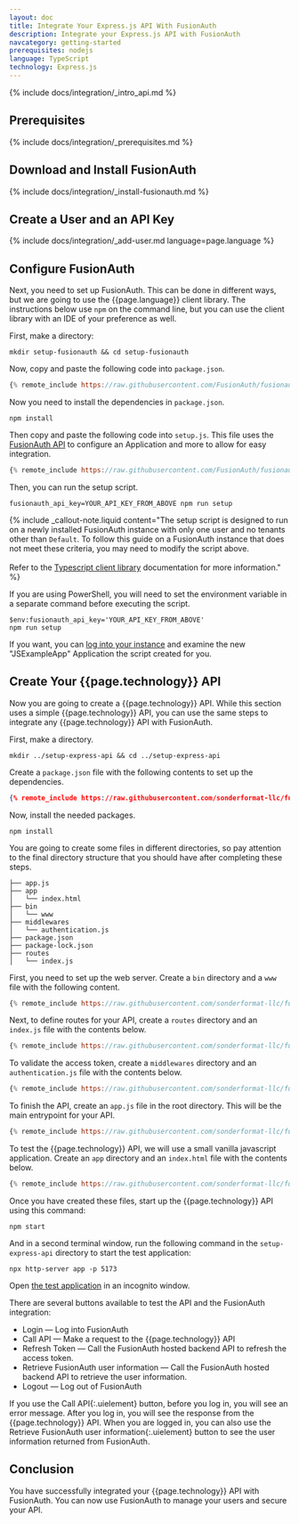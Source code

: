 ```yaml
---
layout: doc
title: Integrate Your Express.js API With FusionAuth
description: Integrate your Express.js API with FusionAuth
navcategory: getting-started
prerequisites: nodejs
language: TypeScript
technology: Express.js
---
```


{% include docs/integration/_intro_api.md %}

## Prerequisites

{% include docs/integration/_prerequisites.md %}

## Download and Install FusionAuth

{% include docs/integration/_install-fusionauth.md %}

## Create a User and an API Key

{% include docs/integration/_add-user.md language=page.language %}

## Configure FusionAuth

Next, you need to set up FusionAuth. This can be done in different ways, but we are going to use the {{page.language}} client library. The instructions below use `npm` on the command line, but you can use the client library with an IDE of your preference as well.

First, make a directory:

```shell
mkdir setup-fusionauth && cd setup-fusionauth
```

Now, copy and paste the following code into `package.json`.

```javascript
{% remote_include https://raw.githubusercontent.com/FusionAuth/fusionauth-example-client-libraries/main/typescript/package.json %}
```

Now you need to install the dependencies in `package.json`.

```shell
npm install
```

Then copy and paste the following code into `setup.js`. This file uses the [FusionAuth API](/docs/v1/tech/apis/) to configure an Application and more to allow for easy integration.

```javascript
{% remote_include https://raw.githubusercontent.com/FusionAuth/fusionauth-example-client-libraries/main/typescript/setup.js %}
```

Then, you can run the setup script.

```shell
fusionauth_api_key=YOUR_API_KEY_FROM_ABOVE npm run setup
```

{% include _callout-note.liquid content="The setup script is designed to run on a newly installed FusionAuth instance with only one user and no tenants other than `Default`. To follow this guide on a FusionAuth instance that does not meet these criteria, you may need to modify the script above. <br><br> Refer to the [Typescript client library](/docs/v1/tech/client-libraries/typescript) documentation for more information." %}

If you are using PowerShell, you will need to set the environment variable in a separate command before executing the script.

```shell
$env:fusionauth_api_key='YOUR_API_KEY_FROM_ABOVE'
npm run setup
```

If you want, you can [log into your instance](http://localhost:9011) and examine the new "JSExampleApp" Application the script created for you.

## Create Your {{page.technology}} API

Now you are going to create a {{page.technology}} API. While this section uses a simple {{page.technology}} API, you can use the same steps to integrate any {{page.technology}} API with FusionAuth.

First, make a directory.

```shell
mkdir ../setup-express-api && cd ../setup-express-api
```

Create a `package.json` file with the following contents to set up the dependencies.

```json
{% remote_include https://raw.githubusercontent.com/sonderformat-llc/fusionauth-example-express-api/master/package.json %}
```

Now, install the needed packages.

```shell
npm install
```

You are going to create some files in different directories, so pay attention to the final directory structure that you should have after completing these steps.
```
├── app.js
├── app
│   └── index.html
├── bin
│   └── www
├── middlewares
│   └── authentication.js
├── package.json
├── package-lock.json
├── routes
│   └── index.js
```

First, you need to set up the web server. Create a `bin` directory and a `www` file with the following content.

```javascript
{% remote_include https://raw.githubusercontent.com/sonderformat-llc/fusionauth-example-express-api/master/bin/www %}
```

Next, to define routes for your API, create a `routes` directory and an `index.js` file with the contents below.

```javascript
{% remote_include https://raw.githubusercontent.com/sonderformat-llc/fusionauth-example-express-api/master/routes/index.js %}
```

To validate the access token, create a `middlewares` directory and an `authentication.js` file with the contents below.

```javascript
{% remote_include https://raw.githubusercontent.com/sonderformat-llc/fusionauth-example-express-api/master/middlewares/authentication.js %}
```

To finish the API, create an `app.js` file in the root directory. This will be the main entrypoint for your API.

```javascript
{% remote_include https://raw.githubusercontent.com/sonderformat-llc/fusionauth-example-express-api/master/app.js %}
```

To test the {{page.technology}} API, we will use a small vanilla javascript application. Create an `app` directory and an `index.html` file with the contents below.

```javascript
{% remote_include https://raw.githubusercontent.com/sonderformat-llc/fusionauth-example-express-api/master/app/index.html %}
```

Once you have created these files, start up the {{page.technology}} API using this command:

```shell
npm start
```

And in a second terminal window, run the following command in the `setup-express-api` directory to start the test application:

```shell
npx http-server app -p 5173
```

Open [the test application](http://localhost:5173) in an incognito window.

There are several buttons available to test the API and the FusionAuth integration:
* Login — Log into FusionAuth
* Call API — Make a request to the {{page.technology}} API
* Refresh Token — Call the FusionAuth hosted backend API to refresh the access token.
* Retrieve FusionAuth user information — Call the FusionAuth hosted backend API to retrieve the user information.
* Logout — Log out of FusionAuth

If you use the <span>Call API</span>{:.uielement} button, before you log in, you will see an error message. After you log in, you will see the response from the {{page.technology}} API. When you are logged in, you can also use the <span>Retrieve FusionAuth user information</span>{:.uielement} button to see the user information returned from FusionAuth.

## Conclusion

You have successfully integrated your {{page.technology}} API with FusionAuth. You can now use FusionAuth to manage your users and secure your API.
